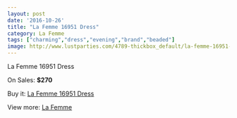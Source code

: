 ```yaml
---
layout: post
date: '2016-10-26'
title: "La Femme 16951 Dress"
category: La Femme
tags: ["charming","dress","evening","brand","beaded"]
image: http://www.lustparties.com/4789-thickbox_default/la-femme-16951-dress.jpg
---
```

La Femme 16951 Dress

On Sales: **$270**
<a href="https://www.lustparties.com/en/la-femme/1596-la-femme-16951-dress.html"><amp-img layout="responsive" width="600" height="600" src="//www.lustparties.com/4789-thickbox_default/la-femme-16951-dress.jpg" alt="La Femme 16951 Dress 0" /></a>
<a href="https://www.lustparties.com/en/la-femme/1596-la-femme-16951-dress.html"><amp-img layout="responsive" width="600" height="600" src="//www.lustparties.com/4790-thickbox_default/la-femme-16951-dress.jpg" alt="La Femme 16951 Dress 1" /></a>
<a href="https://www.lustparties.com/en/la-femme/1596-la-femme-16951-dress.html"><amp-img layout="responsive" width="600" height="600" src="//www.lustparties.com/4791-thickbox_default/la-femme-16951-dress.jpg" alt="La Femme 16951 Dress 2" /></a>
<a href="https://www.lustparties.com/en/la-femme/1596-la-femme-16951-dress.html"><amp-img layout="responsive" width="600" height="600" src="//www.lustparties.com/4792-thickbox_default/la-femme-16951-dress.jpg" alt="La Femme 16951 Dress 3" /></a>
<a href="https://www.lustparties.com/en/la-femme/1596-la-femme-16951-dress.html"><amp-img layout="responsive" width="600" height="600" src="//www.lustparties.com/4793-thickbox_default/la-femme-16951-dress.jpg" alt="La Femme 16951 Dress 4" /></a>

Buy it: [La Femme 16951 Dress](https://www.lustparties.com/en/la-femme/1596-la-femme-16951-dress.html "La Femme 16951 Dress")

View more: [La Femme](https://www.lustparties.com/en/4-la-femme "La Femme")